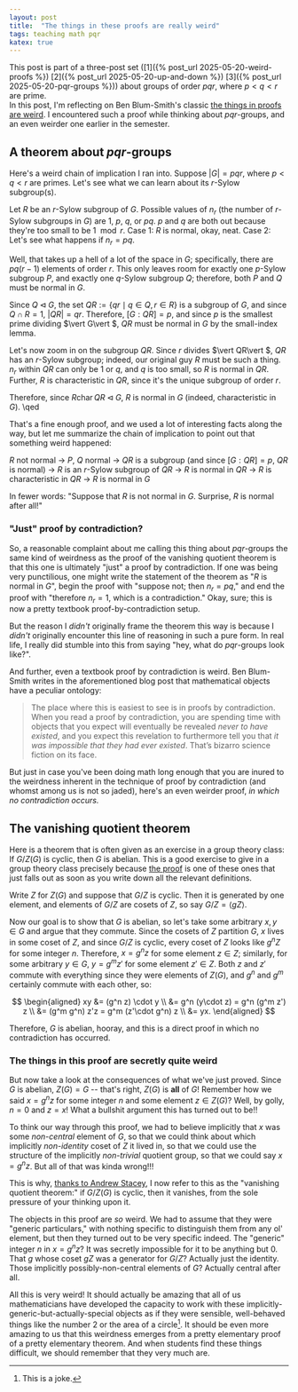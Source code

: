 ```yaml
---
layout: post
title:  "The things in these proofs are really weird"
tags: teaching math pqr
katex: true
---
```


This post is part of a three-post set 
([1]({% post_url 2025-05-20-weird-proofs %}) 
 [2]({% post_url 2025-05-20-up-and-down %})
 [3]({% post_url 2025-05-20-pqr-groups %}))
about groups of order $pqr$, where $p<q<r$ are prime.  
In this post, I'm reflecting on Ben Blum-Smith's classic [the things in proofs are weird](https://blogs.ams.org/matheducation/2020/05/20/the-things-in-proofs-are-weird-a-thought-on-student-difficulties/). I encountered such a proof while thinking about $pqr$-groups, and an even weirder one earlier in the semester.

## A theorem about $pqr$-groups

Here's a weird chain of implication I ran into. Suppose $\vert G\vert  = pqr$, where $p<q<r$ are primes. Let's see what we can learn about its $r$-Sylow subgroup(s).

Let $R$ be an $r$-Sylow subgroup of $G$. Possible values of $n_r$ (the number of $r$-Sylow subgroups in $G$) are $1$, $p$, $q$, or $pq$. $p$ and $q$ are both out because they're too small to be $1 \mod r$. Case 1: $R$ is normal, okay, neat. Case 2: Let's see what happens if $n_r = pq$.

Well, that takes up a hell of a lot of the space in $G$; specifically, there are $pq(r-1)$ elements of order $r$. This only leaves room for exactly one $p$-Sylow subgroup $P$, and exactly one $q$-Sylow subgroup $Q$; therefore, both $P$ and $Q$ must be normal in $G$. 

Since $Q\triangleleft G$, the set $QR := \{qr \mid q\in Q, r\in R\}$ is a subgroup of $G$, and since $Q\cap R = 1$, $\vert QR\vert  = qr$. Therefore, $[G:QR] = p$, and since $p$ is the smallest prime dividing $\vert G\vert $, $QR$ must be normal in $G$ by the small-index lemma.

Let's now zoom in on the subgroup $QR$. Since $r$ divides $\vert QR\vert $, $QR$ has an $r$-Sylow subgroup; indeed, our original guy $R$ must be such a thing. $n_r$ within $QR$ can only be $1$ or $q$, and $q$ is too small, so $R$ is normal in $QR$. Further, $R$ is characteristic in $QR$, since it's the unique subgroup of order $r$. 

Therefore, since $R \operatorname{char} QR \triangleleft G$, $R$ is normal in $G$ (indeed, characteristic in $G$). \qed

That's a fine enough proof, and we used a lot of interesting facts along the way, but let me summarize the chain of implication to point out that something weird happened: 

$R$ not normal → $P$, $Q$ normal → $QR$ is a subgroup (and since $[G:QR] = p$, $QR$ is normal) → $R$ is an $r$-Sylow subgroup of $QR$ → $R$ is normal in $QR$ → $R$ is characteristic in $QR$ → $R$ is normal in $G$

In fewer words: "Suppose that $R$ is not normal in $G$. Surprise, $R$ is normal after all!"

### "Just" proof by contradiction?

So, a reasonable complaint about me calling this thing about $pqr$-groups the same kind of weirdness as the proof of the vanishing quotient theorem is that this one is ultimately "just" a proof by contradiction. If one was being very punctilious, one might write the statement of the theorem as "$R$ is normal in $G$", begin the proof with "suppose not; then $n_r = pq$," and end the proof with "therefore $n_r = 1$, which is a contradiction." Okay, sure; this is now a pretty textbook proof-by-contradiction setup.

But the reason I *didn't* originally frame the theorem this way is because I *didn't* originally encounter this line of reasoning in such a pure form. In real life, I really did stumble into this from saying "hey, what do $pqr$-groups look like?". 

And further, even a textbook proof by contradiction is weird. Ben Blum-Smith writes in the aforementioned blog post that mathematical objects have a peculiar ontology:

> The place where this is easiest to see is in proofs by contradiction. When you read a proof by contradiction, you are spending time with objects that you expect will eventually be revealed *never to have existed*, and you expect this revelation to furthermore tell you that *it was impossible that they had ever existed*. That’s bizarro science fiction on its face.

But just in case you've been doing math long enough that you are inured to the weirdness inherent in the technique of proof by contradiction (and whomst among us is not so jaded), here's an even weirder proof, *in which no contradiction occurs.*

## The vanishing quotient theorem

Here is a theorem that is often given as an exercise in a group theory class: If $G/Z(G)$ is cyclic, then $G$ is abelian. This is a good exercise to give in a group theory class precisely because [the proof](https://bsky.app/profile/sbagley.bsky.social/post/3ljnzmjnvgk27) is one of these ones that just falls out as soon as you write down all the relevant definitions. 

Write $Z$ for $Z(G)$ and suppose that $G/Z$ is cyclic. Then it is generated by one element, and elements of $G/Z$ are cosets of $Z$, so say $G/Z = \langle gZ \rangle$.

Now our goal is to show that $G$ is abelian, so let's take some arbitrary $x, y\in G$ and argue that they commute. Since the cosets of $Z$ partition $G$, $x$ lives in some coset of $Z$, and since $G/Z$ is cyclic, every coset of $Z$ looks like $g^n Z$ for some integer $n$. Therefore, $x=g^n z$ for some element $z\in Z$; similarly, for some arbitrary $y\in G$, $y = g^m z'$ for some element $z' \in Z$. Both $z$ and $z'$ commute with everything since they were elements of $Z(G)$, and $g^n$ and $g^m$ certainly commute with each other, so:

$$
\begin{aligned}
    xy &= (g^n z) \cdot y \\
       &= g^n (y\cdot z) = g^n (g^m z') z \\
       &= (g^m g^n) z'z = g^m (z'\cdot g^n) z \\
       &= yx. 
\end{aligned}
$$

Therefore, $G$ is abelian, hooray, and this is a direct proof in which no contradiction has occurred.

### The things in this proof are secretly quite weird

But now take a look at the consequences of what we've just proved. Since $G$ is abelian, $Z(G) = G$ -- that's right, $Z(G)$ is **all** of $G$! Remember how we said $x = g^n z$ for some integer $n$ and some element $z\in Z(G)$? Well, by golly, $n = 0$ and $z=x$! What a bullshit argument this has turned out to be!!

To think our way through this proof, we had to believe implicitly that $x$ was some *non-central* element of $G$, so that we could think about which implicitly *non-identity* coset of $Z$ it lived in, so that we could use the structure of the implicitly *non-trivial* quotient group, so that we could say $x = g^n z$. But all of that was kinda wrong!!!

This is why, [thanks to Andrew Stacey](https://bsky.app/profile/mathforge.org/post/3lorf74l6qk2u), I now refer to this as the "vanishing quotient theorem:" if $G/Z(G)$ is cyclic, then it vanishes, from the sole pressure of your thinking upon it.

The objects in this proof are *so* weird. We had to assume that they were "generic particulars," with nothing specific to distinguish them from any ol' element, but then they turned out to be very specific indeed. The "generic" integer $n$ in $x=g^n z$? It was secretly impossible for it to be anything but 0. That $g$ whose coset $gZ$ was a generator for $G/Z$? Actually just the identity. Those implicitly possibly-non-central elements of $G$? Actually central after all.

All this is very weird! It should actually be amazing that all of us mathematicians have developed the capacity to work with these implicitly-generic-but-actually-special objects as if they were sensible, well-behaved things like the number 2 or the area of a circle[^1]. It should be even more amazing to us that this weirdness emerges from a pretty elementary proof of a pretty elementary theorem. And when students find these things difficult, we should remember that they very much are.

[^1]: This is a joke.